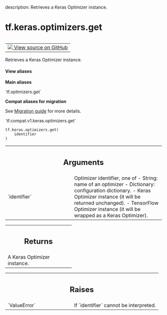 description: Retrieves a Keras Optimizer instance.

<div itemscope itemtype="http://developers.google.com/ReferenceObject">
<meta itemprop="name" content="tf.keras.optimizers.get" />
<meta itemprop="path" content="Stable" />
</div>

# tf.keras.optimizers.get

<!-- Insert buttons and diff -->

<table class="tfo-notebook-buttons tfo-api nocontent" align="left">
<td>
  <a target="_blank" href="https://github.com/tensorflow/tensorflow/blob/r2.4/tensorflow/python/keras/optimizers.py#L90-L121">
    <img src="https://www.tensorflow.org/images/GitHub-Mark-32px.png" />
    View source on GitHub
  </a>
</td>
</table>



Retrieves a Keras Optimizer instance.

<section class="expandable">
  <h4 class="showalways">View aliases</h4>
  <p>
<b>Main aliases</b>
<p>`tf.optimizers.get`</p>

<b>Compat aliases for migration</b>
<p>See
<a href="https://www.tensorflow.org/guide/migrate">Migration guide</a> for
more details.</p>
<p>`tf.compat.v1.keras.optimizers.get`</p>
</p>
</section>

<pre class="devsite-click-to-copy prettyprint lang-py tfo-signature-link">
<code>tf.keras.optimizers.get(
    identifier
)
</code></pre>



<!-- Placeholder for "Used in" -->


<!-- Tabular view -->
 <table class="responsive fixed orange">
<colgroup><col width="214px"><col></colgroup>
<tr><th colspan="2"><h2 class="add-link">Arguments</h2></th></tr>

<tr>
<td>
`identifier`
</td>
<td>
Optimizer identifier, one of
- String: name of an optimizer
- Dictionary: configuration dictionary. - Keras Optimizer instance (it
will be returned unchanged). - TensorFlow Optimizer instance (it
will be wrapped as a Keras Optimizer).
</td>
</tr>
</table>



<!-- Tabular view -->
 <table class="responsive fixed orange">
<colgroup><col width="214px"><col></colgroup>
<tr><th colspan="2"><h2 class="add-link">Returns</h2></th></tr>
<tr class="alt">
<td colspan="2">
A Keras Optimizer instance.
</td>
</tr>

</table>



<!-- Tabular view -->
 <table class="responsive fixed orange">
<colgroup><col width="214px"><col></colgroup>
<tr><th colspan="2"><h2 class="add-link">Raises</h2></th></tr>

<tr>
<td>
`ValueError`
</td>
<td>
If `identifier` cannot be interpreted.
</td>
</tr>
</table>

